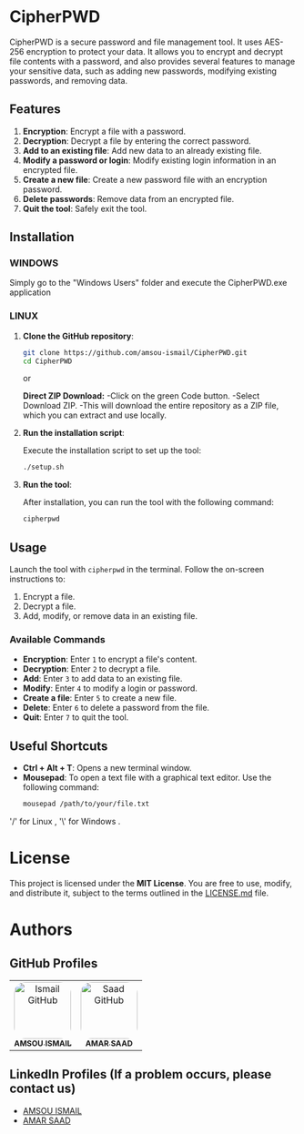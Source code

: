 
# CipherPWD

CipherPWD is a secure password and file management tool. It uses AES-256 encryption to protect your data. It allows you to encrypt and decrypt file contents with a password, and also provides several features to manage your sensitive data, such as adding new passwords, modifying existing passwords, and removing data.

## Features

1. **Encryption**: Encrypt a file with a password.
2. **Decryption**: Decrypt a file by entering the correct password.
3. **Add to an existing file**: Add new data to an already existing file.
4. **Modify a password or login**: Modify existing login information in an encrypted file.
5. **Create a new file**: Create a new password file with an encryption password.
6. **Delete passwords**: Remove data from an encrypted file.
7. **Quit the tool**: Safely exit the tool.

## Installation

### WINDOWS 

Simply go to the "Windows Users" folder and execute the CipherPWD.exe application

### LINUX

1. **Clone the GitHub repository**:

   ```bash
   git clone https://github.com/amsou-ismail/CipherPWD.git
   cd CipherPWD
   ```
   or
   
   **Direct ZIP Download:**
   -Click on the green Code button.
   -Select Download ZIP.
   -This will download the entire repository as a ZIP file, which you can extract and use locally.

2. **Run the installation script**:

   Execute the installation script to set up the tool:

   ```bash
   ./setup.sh
   ```

3. **Run the tool**:

   After installation, you can run the tool with the following command:

   ```bash
   cipherpwd
   ```

## Usage

Launch the tool with `cipherpwd` in the terminal. Follow the on-screen instructions to:

1. Encrypt a file.
2. Decrypt a file.
3. Add, modify, or remove data in an existing file.

### Available Commands

- **Encryption**: Enter `1` to encrypt a file's content.
- **Decryption**: Enter `2` to decrypt a file.
- **Add**: Enter `3` to add data to an existing file.
- **Modify**: Enter `4` to modify a login or password.
- **Create a file**: Enter `5` to create a new file.
- **Delete**: Enter `6` to delete a password from the file.
- **Quit**: Enter `7` to quit the tool.

## Useful Shortcuts

- **Ctrl + Alt + T**: Opens a new terminal window.
- **Mousepad**: To open a text file with a graphical text editor. Use the following command:  
  ```bash
  mousepad /path/to/your/file.txt
  ```

'/' for Linux , '\\' for Windows .

# License

This project is licensed under the **MIT License**. You are free to use, modify, and distribute it, subject to the terms outlined in the [LICENSE.md](./LICENSE.md) file.

# Authors

## GitHub Profiles

<table>
  <tr>
    <td align="center">
      <a href="https://github.com/amsou-ismail" target="_blank">
        <img src="https://github.com/amsou-ismail.png" width="100" height="100" style="border-radius: 20px;" alt="Ismail GitHub"/><br/>
        <sub><b>AMSOU ISMAIL</b></sub>
      </a>
    </td>
    <td align="center">
      <a href="https://github.com/AMARS44D" target="_blank">
        <img src="https://github.com/AMARS44D.png" width="100" height="100" style="border-radius: 20px;" alt="Saad GitHub"/><br/>
        <sub><b>AMAR SAAD</b></sub>
      </a>
    </td>
  </tr>
</table>

## LinkedIn Profiles (If a problem occurs, please contact us)

- [AMSOU ISMAIL](https://www.linkedin.com/in/amsou-ismail)
- [AMAR SAAD](https://www.linkedin.com/in/amar-saad)
